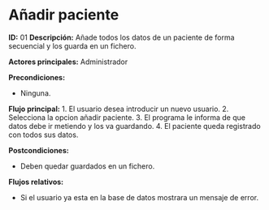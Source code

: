 # Añadir paciente

**ID:** 01	**Descripción:** Añade todos los datos de un paciente de forma secuencial y los guarda en un fichero.

**Actores principales:** Administrador

**Precondiciones:**
* Ninguna.

**Flujo principal:**
	1. El usuario desea introducir un nuevo usuario.
	2. Selecciona la opcion añadir paciente.
	3. El programa le informa de que datos debe ir metiendo y los va guardando.
	4. El paciente queda registrado con todos sus datos.

**Postcondiciones:**
* Deben quedar guardados en un fichero.

**Flujos relativos:**
* Si el usuario ya esta en la base de datos mostrara un mensaje de error.


